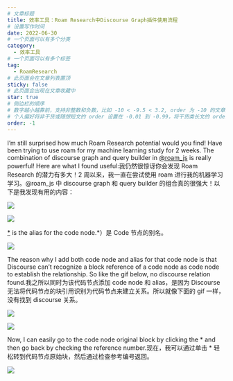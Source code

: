 ```yaml
---
# 文章标题
title: 效率工具：Roam Research中Discourse Graph插件使用流程
# 设置写作时间
date: 2022-06-30
# 一个页面可以有多个分类
category:
  - 效率工具
# 一个页面可以有多个标签
tag:
  - RoamResearch
# 此页面会在文章列表置顶
sticky: false
# 此页面会出现在文章收藏中
star: true
# 侧边栏的顺序
# 数字越小越靠前，支持非整数和负数，比如 -10 < -9.5 < 3.2, order 为 -10 的文章会最靠上。
# 个人偏好将非干货或随想短文的 order 设置在 -0.01 到 -0.99，将干货类长文的 order 设置在 -1 到负无穷。每次新增文章都会在上一篇的基础上递减 order 值。
order: -1
---
```


I’m still surprised how much Roam Research potential would you find! Have been trying to use roam for my machine learning study for 2 weeks. The combination of discourse graph and query builder in [@roam_js](https://twitter.com/roam_js) is really powerful! Here are what I found useful:我仍然很惊讶你会发现 Roam Research 的潜力有多大！2 周以来，我一直在尝试使用 roam 进行我的机器学习学习。@roam_js 中 discourse graph 和 query builder 的组合真的很强大！以下是我发现有用的内容：

![](https://miro.medium.com/v2/resize:fit:1400/0*GHCaGMokzGHolVp-.png)

![](https://miro.medium.com/v2/resize:fit:1400/0*KwhYhr0UaYP9XO16.png)

[*](https://medium.com/@sue.sk.guo/((WjDE4sICN))) is the alias for the code node.*）是 Code 节点的别名。

![](https://miro.medium.com/v2/resize:fit:318/0*32JqBwp8RBRywxHu.png)

The reason why I add both code node and alias for that code node is that Discourse can’t recognize a block reference of a code node as code node to establish the relationship. So like the gif below, no discourse relation found.我之所以同时为该代码节点添加 code node 和 alias，是因为 Discourse 无法将代码节点的块引用识别为代码节点来建立关系。所以就像下面的 gif 一样，没有找到 discourse 关系。

![](https://miro.medium.com/v2/resize:fit:1400/0*uJWjYEvnPgi5fohx.png)

![](https://miro.medium.com/v2/resize:fit:1400/0*KpaOvhdCiabj25YY.gif)

Now, I can easily go to the code node original block by clicking the * and then go back by checking the reference number.现在，我可以通过单击 * 轻松转到代码节点原始块，然后通过检查参考编号返回。

![](https://miro.medium.com/v2/resize:fit:1400/0*km3RxfLN8xIbtsh8.gif)
